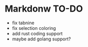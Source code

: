 # Markdonw TO-DO

- fix tabnine
- fix selection coloring
- add rust coding support
- maybe add golang support?
